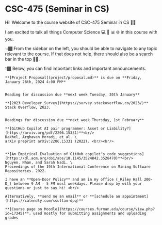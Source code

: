 # CSC-475 (Seminar in CS)

Hi! Welcome to the course website of CSC-475 Seminar in CS 👋🏾

I am excited to talk all things Computer Science 💻 🤖 📊 🌐 in this course with you.

👈🏾 From the sidebar on the left, you should be able to navigate to any topic relevant to the course. If that does not help, there should also be a search bar in the top ☝🏾.

👇🏾 Below, you can find important links and important announcements.

```{important}
**[Project Proposal](project/proposal.md)** is due on **Friday, January 26th, 2024 4:00 PM**
```

```{important}

Reading for discussion due **next week Tuesday, 30th January**

**[2023 Developer Survey](https://survey.stackoverflow.co/2023/)** Stack Overflow, 2023.
```

```{important}

Readings for discussion due **next week Thursday, 1st February**

**[GitHub Copilot AI pair programmer: Asset or Liability?](https://arxiv.org/pdf/2206.15331)**<br/>
Dakhel, Arghavan Moradi, et al. \
arXiv preprint arXiv:2206.15331 (2022). <br/><br/>


**[An Empirical Evaluation of GitHub copilot's code suggestions](https://dl.acm.org/doi/abs/10.1145/3524842.3528470)**<br/>
Nguyen, Nhan, and Sarah Nadi. \
Proceedings of the 19th International Conference on Mining Software Repositories. 2022.

```

```{tip}
I have an **Open-Door Policy** and am in my office (_Riley Hall 200-D_) between 9 AM - 5 PM most weekdays. Please drop by with your questions or just to say hi! <br/>

Alternatively, **send me an email** or **[schedule an appointment](https://calendly.com/ssultan-dpq)** 
```

```{seealso}
**[Course page on Moodle](https://courses.furman.edu/course/view.php?id=17345)**; used mostly for submitting assignments and uploading grades
```